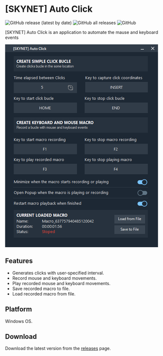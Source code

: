 # [SKYNET] Auto Click
![GitHub release (latest by date)](https://img.shields.io/github/v/release/Hackerprod/-SKYNET-Auto-Click?style=plastic)
![GitHub all releases](https://img.shields.io/github/downloads/Hackerprod/-SKYNET-Auto-Click/total?style=plastic)
![GitHub](https://img.shields.io/github/issues/Hackerprod/-SKYNET-Auto-Click)

[SKYNET] Auto Click is an application to automate the mause and keyboard events 

![Screenshot](screenshot.png)

## Features
* Generates clicks with user-specified interval.
* Record mouse and keyboard movements.
* Play recorded mouse and keyboard movements.
* Save recorded macro to file.
* Load recorded macro from file.

## Platform
Windows OS.

## Download ##
Download the latest version from the [releases](https://github.com/Hackerprod/-SKYNET-Auto-Click/releases) page.

